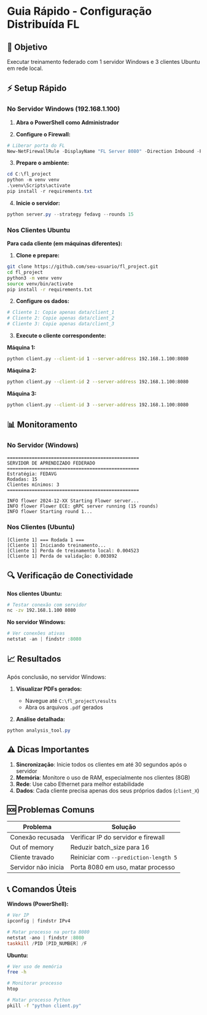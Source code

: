 # Guia Rápido - Configuração Distribuída FL

## 🎯 Objetivo
Executar treinamento federado com 1 servidor Windows e 3 clientes Ubuntu em rede local.

## ⚡ Setup Rápido

### No Servidor Windows (192.168.1.100)

1. **Abra o PowerShell como Administrador**

2. **Configure o Firewall:**
```powershell
# Liberar porta do FL
New-NetFirewallRule -DisplayName "FL Server 8080" -Direction Inbound -Protocol TCP -LocalPort 8080 -Action Allow
```

3. **Prepare o ambiente:**
```powershell
cd C:\fl_project
python -m venv venv
.\venv\Scripts\activate
pip install -r requirements.txt
```

4. **Inicie o servidor:**
```powershell
python server.py --strategy fedavg --rounds 15
```

### Nos Clientes Ubuntu

**Para cada cliente (em máquinas diferentes):**

1. **Clone e prepare:**
```bash
git clone https://github.com/seu-usuario/fl_project.git
cd fl_project
python3 -m venv venv
source venv/bin/activate
pip install -r requirements.txt
```

2. **Configure os dados:**
```bash
# Cliente 1: Copie apenas data/client_1
# Cliente 2: Copie apenas data/client_2  
# Cliente 3: Copie apenas data/client_3
```

3. **Execute o cliente correspondente:**

**Máquina 1:**
```bash
python client.py --client-id 1 --server-address 192.168.1.100:8080
```

**Máquina 2:**
```bash
python client.py --client-id 2 --server-address 192.168.1.100:8080
```

**Máquina 3:**
```bash
python client.py --client-id 3 --server-address 192.168.1.100:8080
```

## 📊 Monitoramento

### No Servidor (Windows)
```
================================================
SERVIDOR DE APRENDIZADO FEDERADO
================================================
Estratégia: FEDAVG
Rodadas: 15
Clientes mínimos: 3
================================================

INFO flower 2024-12-XX Starting Flower server...
INFO flower Flower ECE: gRPC server running (15 rounds)
INFO flower Starting round 1...
```

### Nos Clientes (Ubuntu)
```
[Cliente 1] === Rodada 1 ===
[Cliente 1] Iniciando treinamento...
[Cliente 1] Perda de treinamento local: 0.004523
[Cliente 1] Perda de validação: 0.003892
```

## 🔍 Verificação de Conectividade

**Nos clientes Ubuntu:**
```bash
# Testar conexão com servidor
nc -zv 192.168.1.100 8080
```

**No servidor Windows:**
```powershell
# Ver conexões ativas
netstat -an | findstr :8080
```

## 📈 Resultados

Após conclusão, no servidor Windows:

1. **Visualizar PDFs gerados:**
   - Navegue até `C:\fl_project\results`
   - Abra os arquivos `.pdf` gerados

2. **Análise detalhada:**
```powershell
python analysis_tool.py
```

## ⚠️ Dicas Importantes

1. **Sincronização**: Inicie todos os clientes em até 30 segundos após o servidor
2. **Memória**: Monitore o uso de RAM, especialmente nos clientes (8GB)
3. **Rede**: Use cabo Ethernet para melhor estabilidade
4. **Dados**: Cada cliente precisa apenas dos seus próprios dados (`client_X`)

## 🆘 Problemas Comuns

| Problema | Solução |
|----------|---------|
| Conexão recusada | Verificar IP do servidor e firewall |
| Out of memory | Reduzir batch_size para 16 |
| Cliente travado | Reiniciar com `--prediction-length 5` |
| Servidor não inicia | Porta 8080 em uso, matar processo |

## 📞 Comandos Úteis

**Windows (PowerShell):**
```powershell
# Ver IP
ipconfig | findstr IPv4

# Matar processo na porta 8080
netstat -ano | findstr :8080
taskkill /PID [PID_NUMBER] /F
```

**Ubuntu:**
```bash
# Ver uso de memória
free -h

# Monitorar processo
htop

# Matar processo Python
pkill -f "python client.py"
```